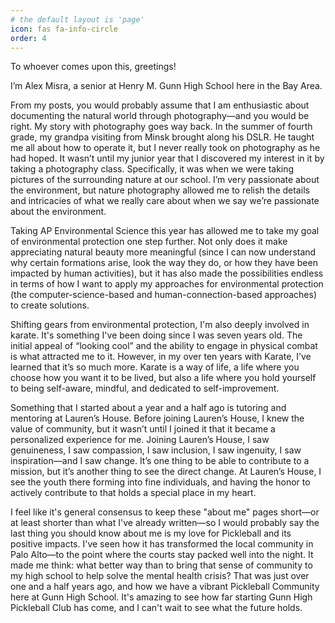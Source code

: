 ```yaml
---
# the default layout is 'page'
icon: fas fa-info-circle
order: 4
---
```


To whoever comes upon this, greetings! 

I’m Alex Misra, a senior at Henry M. Gunn High School here in the Bay Area. 

From my posts, you would probably assume that I am enthusiastic about documenting the natural world through photography—and you would be right. My story with photography goes way back. In the summer of fourth grade, my grandpa visiting from Minsk brought along his DSLR. He taught me all about how to operate it, but I never really took on photography as he had hoped. It wasn’t until my junior year that I discovered my interest in it by taking a photography class. Specifically, it was when we were taking pictures of the surrounding nature at our school. I’m very passionate about the environment, but nature photography allowed me to relish the details and intricacies of what we really care about when we say we’re passionate about the environment.

Taking AP Environmental Science this year has allowed me to take my goal of environmental protection one step further. Not only does it make appreciating natural beauty more meaningful (since I can now understand why certain formations arise, look the way they do, or how they have been impacted by human activities), but it has also made the possibilities endless in terms of how I want to apply my approaches for environmental protection (the computer-science-based and human-connection-based approaches) to create solutions. 

Shifting gears from environmental protection, I'm also deeply involved in karate. It's something I've been doing since I was seven years old. The initial appeal of “looking cool” and the ability to engage in physical combat is what attracted me to it. However, in my over ten years with Karate, I’ve learned that it’s so much more. Karate is a way of life, a life where you choose how you want it to be lived, but also a life where you hold yourself to being self-aware, mindful, and dedicated to self-improvement. 

Something that I started about a year and a half ago is tutoring and mentoring at Lauren’s House. Before joining Lauren’s House, I knew the value of community, but it wasn’t until I joined it that it became a personalized experience for me. Joining Lauren’s House, I saw genuineness, I saw compassion, I saw inclusion, I saw ingenuity, I saw inspiration—and I saw change. It’s one thing to be able to contribute to a mission, but it’s another thing to see the direct change. At Lauren’s House, I see the youth there forming into fine individuals, and having the honor to actively contribute to that holds a special place in my heart.

I feel like it's general consensus to keep these "about me" pages short—or at least shorter than what I've already written—so I would probably say the last thing you should know about me is my love for Pickleball and its positive impacts. I've seen how it has transformed the local community in Palo Alto—to the point where the courts stay packed well into the night. It made me think: what better way than to bring that sense of community to my high school to help solve the mental health crisis? That was just over one and a half years ago, and how we have a vibrant Pickleball Community here at Gunn High School. It's amazing to see how far starting Gunn High Pickleball Club has come, and I can't wait to see what the future holds.

